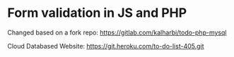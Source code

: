 # Form validation in JS and PHP

Changed based on a fork repo:
https://gitlab.com/kalharbi/todo-php-mysql

Cloud Databased Website: https://git.heroku.com/to-do-list-405.git